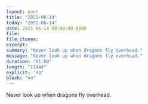 ```yaml
---
layout: post
title: "2021-06-14"
today: "2021-06-14"
date: 2021-06-14 00:00:00 0000
file:
file_itunes:
excerpt:
summary: "Never look up when dragons fly overhead."
message: "Never look up when dragons fly overhead."
duration: "01:00"
length: "11444"
explicit: "no"
block: "no"
---
```

Never look up when dragons fly overhead.


